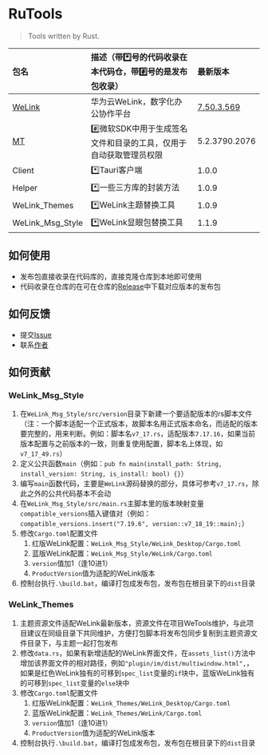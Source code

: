 # RuTools

> Tools written by Rust.

| 包名               | 描述（带*️⃣号的代码收录在本代码仓，带#️⃣号的是发布包收录）     | 最新版本                          |
|:-----------------|:-------------------------------------|:------------------------------|
| [WeLink]         | 华为云WeLink，数字化办公协作平台                  | [7.50.3.569][WeLink-Download] |
| [MT]             | #️⃣微软SDK中用于生成签名文件和目录的工具，仅用于自动获取管理员权限 | 5.2.3790.2076                 |
| Client           | *️⃣Tauri客户端                          | 1.0.0                         |
| Helper           | *️⃣一些三方库的封装方法                        | 1.0.9                         |
| WeLink_Themes    | *️⃣WeLink主题替换工具                      | 1.0.9                         |
| WeLink_Msg_Style | *️⃣WeLink显眼包替换工具                     | 1.1.9                         |

[MT]: https://learn.microsoft.com/zh-cn/windows/win32/sbscs/mt-exe "点击跳转"

[WeLink]: https://www.huaweicloud.com/product/welink "点击跳转"

[WeLink-Download]: https://www.huaweicloud.com/product/welink-download.html "点击跳转"

## 如何使用

- 发布包直接收录在代码库的，直接克隆仓库到本地即可使用
- 代码收录在仓库的在可在仓库的[Release](https://github.com/yequanrui/RuTools/releases)中下载对应版本的发布包

## 如何反馈

- 提交[Issue](https://github.com/yequanrui/RuTools/issues)
- 联系[作者](mailto:yequanrui@qq.com)

## 如何贡献

### WeLink_Msg_Style

1. 在`WeLink_Msg_Style/src/version`目录下新建一个要适配版本的rs脚本文件（注：一个脚本适配一个正式版本，故脚本名用正式版本命名，而适配的版本要完整的，用来判断。例如：脚本名`v7_17.rs`，适配版本`7.17.16`，如果当前版本配置与之前版本的一致，则重复使用配置，脚本名上体现，如`v7_17_49.rs`）
2. 定义公共函数`main`（例如：`pub fn main(install_path: String, install_version: String, is_install: bool) {}`）
3. 编写`main`函数代码，主要是`WeLink`源码替换的部分，具体可参考`v7_17.rs`，除此之外的公共代码基本不会动
4. 在`WeLink_Msg_Style/src/main.rs`主脚本里的版本映射变量`compatible_versions`插入键值对（例如：`compatible_versions.insert("7.19.6", version::v7_18_19::main);`）
5. 修改`Cargo.toml`配置文件
    1. 红版WeLink配置：`WeLink_Msg_Style/WeLink_Desktop/Cargo.toml`
    2. 蓝版WeLink配置：`WeLink_Msg_Style/WeLink/Cargo.toml`
    3. `version`值加1（逢10进1）
    4. `ProductVersion`值为适配的WeLink版本
6. 控制台执行`.\build.bat`，编译打包成发布包，发布包在根目录下的`dist`目录

### WeLink_Themes

1. 主题资源文件适配WeLink最新版本，资源文件在项目WeTools维护，与此项目建议在同级目录下共同维护，方便打包脚本将发布包同步复制到主题资源文件目录下，与主题一起打包发布
2. 修改`data.rs`，如果有新增适配的WeLink界面文件，在`assets_list()`方法中增加该界面文件的相对路径，例如`"plugin/im/dist/multiwindow.html",`，如果是红色WeLink独有的可移到`spec_list`变量的`if`块中，蓝版WeLink独有的可移到`spec_list`变量的`else`块中
3. 修改`Cargo.toml`配置文件
    1. 红版WeLink配置：`WeLink_Themes/WeLink_Desktop/Cargo.toml`
    2. 蓝版WeLink配置：`WeLink_Themes/WeLink/Cargo.toml`
    3. `version`值加1（逢10进1）
    4. `ProductVersion`值为适配的WeLink版本
4. 控制台执行`.\build.bat`，编译打包成发布包，发布包在根目录下的`dist`目录
